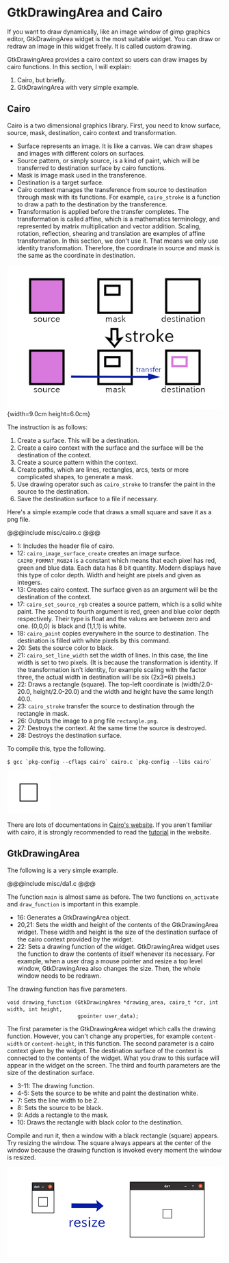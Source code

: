 # GtkDrawingArea and Cairo

If you want to draw dynamically, like an image window of gimp graphics editor, GtkDrawingArea widget is the most suitable widget.
You can draw or redraw an image in this widget freely.
It is called custom drawing.

GtkDrawingArea provides a cairo context so users can draw images by cairo functions.
In this section, I will explain:

1. Cairo, but briefly.
2. GtkDrawingArea with very simple example.

## Cairo

Cairo is a two dimensional graphics library.
First, you need to know surface, source, mask, destination, cairo context and transformation.

- Surface represents an image.
It is like a canvas.
We can draw shapes and images with different colors on surfaces.
- Source pattern, or simply source, is a kind of paint, which will be transferred to destination surface by cairo functions.
- Mask is image mask used in the transference.
- Destination is a target surface.
- Cairo context manages the transference from source to destination through mask with its functions.
For example, `cairo_stroke` is a function to draw a path to the destination by the transference.
- Transformation is applied before the transfer completes.
The transformation is called affine, which is a mathematics terminology, and represented by matrix multiplication and vector addition.
Scaling, rotation, reflection, shearing and translation are examples of affine transformation.
In this section, we don't use it.
That means we only use identity transformation.
Therefore, the coordinate in source and mask is the same as the coordinate in destination.

![Stroke a rectangle](../image/cairo.png){width=9.0cm height=6.0cm}

The instruction is as follows:

1. Create a surface.
This will be a destination.
2. Create a cairo context with the surface and the surface will be the destination of the context.
3. Create a source pattern within the context.
4. Create paths, which are lines, rectangles, arcs, texts or more complicated shapes, to generate a mask.
5. Use drawing operator such as `cairo_stroke` to transfer the paint in the source to the destination.
6. Save the destination surface to a file if necessary.

Here's a simple example code that draws a small square and save it as a png file.

@@@include
misc/cairo.c
@@@

- 1: Includes the header file of cairo.
- 12: `cairo_image_surface_create` creates an image surface.
`CAIRO_FORMAT_RGB24` is a constant which means that each pixel has red, green and blue data.
Each data has 8 bit quantity.
Modern displays have this type of color depth.
Width and height are pixels and given as integers.
- 13: Creates cairo context.
The surface given as an argument will be the destination of the context.
- 17: `cairo_set_source_rgb` creates a source pattern, which is a solid white paint.
The second to fourth argument is red, green and blue color depth respectively.
Their type is float and the values are between zero and one.
(0,0,0) is black and (1,1,1) is white.
- 18: `cairo_paint` copies everywhere in the source to destination.
The destination is filled with white pixels by this command.
- 20: Sets the source color to black.
- 21: `cairo_set_line_width` set the width of lines.
In this case, the line width is set to two pixels.
(It is because the transformation is identity.
If the transformation isn't identity, for example scaling with the factor three, the actual width in destination will be six (2x3=6) pixels.)
- 22: Draws a rectangle (square).
The top-left coordinate is (width/2.0-20.0, height/2.0-20.0) and the width and height have the same length 40.0.
- 23: `cairo_stroke` transfer the source to destination through the rectangle in mask.
- 26: Outputs the image to a png file `rectangle.png`.
- 27: Destroys the context. At the same time the source is destroyed.
- 28: Destroys the destination surface.

To compile this, type the following.

    $ gcc `pkg-config --cflags cairo` cairo.c `pkg-config --libs cairo`

![rectangle.png](misc/rectangle.png)

There are lots of documentations in [Cairo's website](https://www.cairographics.org/).
If you aren't familiar with cairo, it is strongly recommended to read the [tutorial](https://www.cairographics.org/tutorial/) in the website.

## GtkDrawingArea

The following is a very simple example.

@@@include
misc/da1.c
@@@

The function `main` is almost same as before.
The two functions `on_activate` and `draw_function` is important in this example.

- 16: Generates a GtkDrawingArea object.
- 20,21: Sets the width and height of the contents of the GtkDrawingArea widget.
These width and height is the size of the destination surface of the cairo context provided by the widget.
- 22: Sets a drawing function of the widget.
GtkDrawingArea widget uses the function to draw the contents of itself whenever its necessary.
For example, when a user drag a mouse pointer and resize a top level window, GtkDrawingArea also changes the size.
Then, the whole window needs to be redrawn.

The drawing function has five parameters.

    void drawing_function (GtkDrawingArea *drawing_area, cairo_t *cr, int width, int height,
                           gpointer user_data);

The first parameter is the GtkDrawingArea widget which calls the drawing function.
However, you can't change any properties, for example `content-width` or `content-height`, in this function.
The second parameter is a cairo context given by the widget.
The destination surface of the context is connected to the contents of the widget.
What you draw to this surface will appear in the widget on the screen.
The third and fourth parameters are the size of the destination surface.

- 3-11: The drawing function.
- 4-5: Sets the source to be white and paint the destination white.
- 7: Sets the line width to be 2.
- 8: Sets the source to be black.
- 9: Adds a rectangle to the mask.
- 10: Draws the rectangle with black color to the destination.

Compile and run it, then a window with a black rectangle (square) appears.
Try resizing the window.
The square always appears at the center of the window because the drawing function is invoked every moment the window is resized.

![Square in the window](../image/da1.png)

